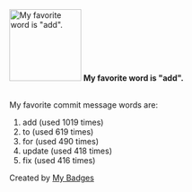<img src="https://github.com/my-badges/my-badges/blob/master/src/all-badges/favorite-word/favorite-word.png?raw=true" alt="My favorite word is &quot;add&quot;." title="My favorite word is &quot;add&quot;." width="128">
<strong>My favorite word is &quot;add&quot;.</strong>
<br><br>

My favorite commit message words are:

1. add (used 1019 times)
2. to (used 619 times)
3. for (used 490 times)
4. update (used 418 times)
5. fix (used 416 times)


Created by <a href="https://github.com/my-badges/my-badges">My Badges</a>